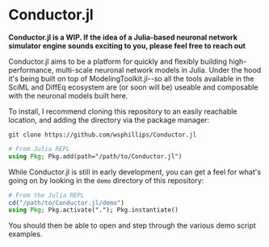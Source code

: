 # Conductor.jl

**Conductor.jl is a WIP. If the idea of a Julia-based neuronal network simulator engine sounds exciting to you, please feel free to reach out** 

Conductor.jl aims to be a platform for quickly and flexibly building high-performance,
multi-scale neuronal network models in Julia. Under the hood it's being built on top of
ModelingToolkit.jl--so all the tools available in the SciML and DiffEq ecosystem are (or
soon will be) useable and composable with the neuronal models built here.

To install, I recommend cloning this repository to an easily reachable location, and adding
the directory via the package manager:

`git clone https://github.com/wsphillips/Conductor.jl`

```julia
# From Julia REPL
using Pkg; Pkg.add(path="/path/to/Conductor.jl")
```

While Conductor.jl is still in early development, you can get a feel for what's going on by looking in
the `demo` directory of this repository:

```julia
# From the Julia REPL
cd("/path/to/Conductor.jl/demo")
using Pkg; Pkg.activate("."); Pkg.instantiate()
```

You should then be able to open and step through the various demo script examples.
